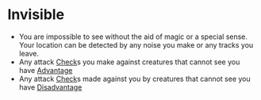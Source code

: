 # Invisible

- You are impossible to see without the aid of magic or a special sense. Your location can be detected by any noise you make or any tracks you leave.
- Any attack [Check](../Game%20Structure/Check.md)s you make against creatures that cannot see you have [Advantage](Advantage.md)
- Any attack [Check](../Game%20Structure/Check.md)s made against you by creatures that cannot see you have [Disadvantage](Disadvantage.md)